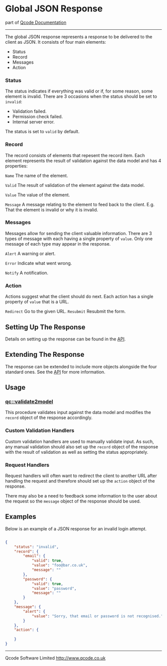 Global JSON Response
===================
part of [Qcode Documentation](index.md)

* * *

The global JSON response represents a response to be delivered to the client as JSON. It consists of four main elements:

* Status
* Record
* Messages
* Action

### Status
The status indicates if everything was valid or if, for some reason, some element is invalid. There are 3 occasions when the status should be set to `invalid`:

* Validation failed.
* Permission check failed.
* Internal server error.

The status is set to `valid` by default.

### Record
The record consists of elements that repesent the record item. Each element represents the result of validation against the data model and has 4 properties:

`Name` The name of the element.

`Valid` The result of validation of the element against the data model.

`Value` The value of the element.

`Message` A message relating to the element to feed back to the client. E.g. That the element is invalid or why it is invalid.


### Messages
Messages allow for sending the client valuable information. There are 3 types of message with each having a single property of `value`. Only one message of each type may appear in the response.

`Alert` A warning or alert.

`Error` Indicate what went wrong.

`Notify` A notification.


### Action
Actions suggest what the client should do next. Each action has a single property of `value` that is a URL.

`Redirect` Go to the given URL.
`Resubmit` Resubmit the form.


Setting Up The Response
-----------------------

Details on setting up the response can be found in the [API].


Extending The Response
----------------------

The response can be extended to include more objects alongside the four standard ones. See the [API] for more information.

Usage
-----

### [qc::validate2model]
This procedure validates input against the data model and modifies the `record` object of the response accordingly.

### Custom Validation Handlers
Custom validation handlers are used to manually validate input. As such, any manual validation should also set up the `record` object of the response with the result of validation as well as setting the status appropriately.

### Request Handlers
Request handlers will often want to redirect the client to another URL after handling the request and therefore should set up the `action` object of the response.

There may also be a need to feedback some information to the user about the request so the `message` object of the response should be used.

Examples
-------

Below is an example of a JSON response for an invalid login attempt.

```JSON

{
    "status": "invalid",
    "record": {
        "email": {
            "valid": true,
            "value": "foo@bar.co.uk",
            "message": ""
        },
        "password": {
            "valid": true,
            "value": "password",
            "message": ""
        }
    },
    "message": {
        "alert": {
            "value": "Sorry, that email or password is not recognised."
        }
    },
    "action": {
        
    }
}

```

* * *

Qcode Software Limited <http://www.qcode.co.uk>

[API]: response_api.md
[qc::validate2model]: procs/validate2model.md
